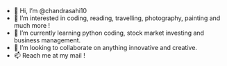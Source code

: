 - 👋 Hi, I’m @chandrasahi10
- 👀 I’m interested in coding, reading, travelling, photography, painting and much more !
- 🌱 I’m currently learning python coding, stock market investing and business management.
- 💞️ I’m looking to collaborate on anything innovative and creative.
- 📫 Reach me at my mail !

<!---
chandrasahi10/chandrasahi10 is a ✨ special ✨ repository because its `README.md` (this file) appears on your GitHub profile.
You can click the Preview link to take a look at your changes.
--->

